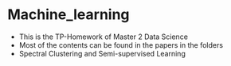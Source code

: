 # Machine_learning
- This is the TP-Homework of Master 2 Data Science
- Most of the contents can be found in the papers in the folders
- Spectral Clustering and Semi-supervised Learning
